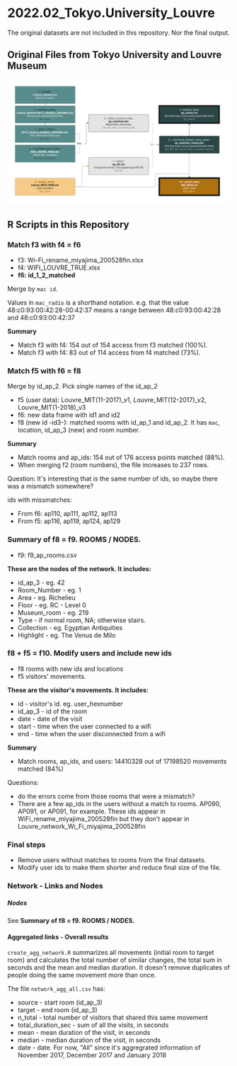 # 2022.02_Tokyo.University_Louvre

The original datasets are not included in this repository.
Nor the final output.

## Original Files from Tokyo University and Louvre Museum

![datasets](img/link_between_datasets.png)

## R Scripts in this Repository

### Match f3 with f4 = f6

- f3: Wi-Fi_rename_miyajima_200528fin.xlsx
- f4: WIFI_LOUVRE_TRUE.xlsx
- **f6: id_1_2_matched**

Merge by `mac id`.

Values in `mac_radio` is a shorthand notation. 
e.g. that the value 48:c0:93:00:42:28-00:42:37
means a range between 48:c0:93:00:42:28 and 48:c0:93:00:42:37

**Summary**

- Match f3 with f4: 154 out of 154 access from f3 matched (100%).
- Match f3 with f4: 83 out of 114 access from f4 matched (73%).

### Match f5 with f6 = f8

Merge by id_ap_2. Pick single names of the id_ap_2

- f5 (user data): Louvre_MIT(11-2017)_v1, Louvre_MIT(12-2017)_v2,
  Louvre_MIT(1-2018)_v3
- f6: new data frame with id1 and id2
- f8 (new id -id3-): matched rooms with id_ap_1 and id_ap_2. It has 
  `mac`, location, id_ap_3 (new) and room number.

**Summary**

- Match rooms and ap_ids: 154 out of 176 access points matched (88%).
- When merging f2 (room numbers), the file increases to 237 rows.

Question: It's interesting that is the same number of ids, 
so maybe there was a mismatch somewhere?

ids with missmatches:

- From f6: ap110, ap111, ap112, ap113
- From f5: ap116, ap119, ap124, ap129

### Summary of f8 = f9. ROOMS / NODES.

- f9: f9_ap_rooms.csv

**These are the nodes of the network. It includes:**

- id_ap_3 - eg. 42
- Room_Number - eg. 1
- Area - eg. Richelieu
- Floor - eg. RC - Level 0
- Museum_room - eg. 219
- Type - if normal room, NA; otherwise stairs.
- Collection - eg. Egyptian Antiquities
- Highlight - eg. The Venus de Milo

### f8 + f5 = f10. Modify users and include new ids

- f8 rooms with new ids and locations
- f5 visitors' movements.

**These are the visitor's movements. It includes:**
- id - visitor's id. eg. user_hexnumber
- id_ap_3 - id of the room
- date - date of the visit
- start - time when the user connected to a wifi
- end - time when the user disconnected from a wifi

**Summary**

- Match rooms, ap_ids, and users: 14410328 out of 17198520 
  movements matched (84%)

Questions: 

- do the errors come from those rooms that were a mismatch?
- There are a few ap_ids in the users without a match to rooms.
  AP090, AP091, or AP091, for example. These ids appear in 
  WiFi_rename_miyajima_200528fin but they don't appear in 
  Louvre_network_Wi_Fi_miyajima_200528fin

### Final steps

- Remove users without matches to rooms from the final datasets. 
- Modify user ids to make them shorter and reduce final size
  of the file.

### Network - Links and Nodes

##### Nodes

See **Summary of f8 = f9. ROOMS / NODES.**

#### Aggregated links - Overall results

`create_agg_network.R` summarizes all movements (initial room to target room) 
and calculates the total number of similar changes, the total sum in 
seconds and the mean and median duration. It doesn't remove duplicates of 
people doing the same movement more than once.

The file `network_agg_all.csv` has:

- source - start room (id_ap_3)
- target - end room (id_ap_3)
- n_total - total number of visitors that shared this same movement
- total_duration_sec - sum of all the visits, in seconds
- mean - mean duration of the visit, in seconds
- median - median duration of the visit, in seconds
- date - date. For now, "All" since it's aggregrated information of 
  November 2017, December 2017 and January 2018
